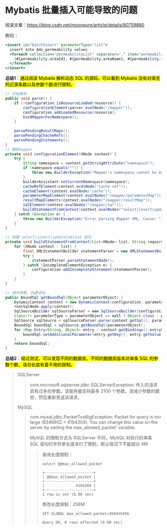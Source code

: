 # Mybatis 批量插入可能导致的问题

阅读文章：https://blog.csdn.net/moonpure/article/details/80759880



例句：

```xml
<insert id="batchInsert" parameterType="list">
  insert into Adv_permeability values
  <foreach collection="permeabilityList" separator="," item="permeability">
    (#{permeability.areaId}, #{permeability.areaName}, #{permeability.flag})
  </foreach>
</insert>
```



**总结1**：<mark>通过阅读 Mybatis 解析动态 SQL 的源码，可以看到 Mybatis 没有对填充的记录条数以及参数个数进行限制。</mark>

```java
// 开始解析
public void parse() {
    if (!configuration.isResourceLoaded(resource)) {
        configurationElement(parser.evalNode("/mapper"));
        configuration.addLoadedResource(resource);
        bindMapperForNamespace();
    }
 
    parsePendingResultMaps();
    parsePendingChacheRefs();
    parsePendingStatements();
}
// 解析mapper
private void configurationElement(XNode context) {
    try {
        String namespace = context.getStringAttribute("namespace");
        if (namespace.equals("")) {
            throw new BuilderException("Mapper's namespace cannot be empty");
        }
        builderAssistant.setCurrentNamespace(namespace);
        cacheRefElement(context.evalNode("cache-ref"));
        cacheElement(context.evalNode("cache"));
        parameterMapElement(context.evalNodes("/mapper/parameterMap"));
        resultMapElements(context.evalNodes("/mapper/resultMap"));
        sqlElement(context.evalNodes("/mapper/sql"));
        buildStatementFromContext(context.evalNodes("select|insert|update|delete"));
    } catch (Exception e) {
        throw new BuilderException("Error parsing Mapper XML. Cause: " + e, e);
    }
}
 
// 创建 select|insert|update|delete 语句
private void buildStatementFromContext(List<XNode> list, String requiredDatabaseId) {
    for (XNode context : list) {
        final XMLStatementBuilder statementParser = new XMLStatementBuilder(configuration, builderAssistant, context, requiredDatabaseId);
        try {
            statementParser.parseStatementNode();
        } catch (IncompleteElementException e) {
            configuration.addIncompleteStatement(statementParser);
        }
    }
}
 
// 填充参数，创建语句
public BoundSql getBoundSql(Object parameterObject) {
    DynamicContext context = new DynamicContext(configuration, parameterObject);
    rootSqlNode.apply(context);
    SqlSourceBuilder sqlSourceParser = new SqlSourceBuilder(configuration);
    Class<?> parameterType = parameterObject == null ? Object.class : parameterObject.getClass();
    SqlSource sqlSource = sqlSourceParser.parse(context.getSql(), parameterType, context.getBindings());
    BoundSql boundSql = sqlSource.getBoundSql(parameterObject);
    for (Map.Entry<String, Object> entry : context.getBindings().entrySet()) {
        boundSql.setAdditionalParameter(entry.getKey(), entry.getValue());
    }
    return boundSql;
}
```



**总结2**：<mark>经过测试，可以发现不同的数据库，不同的数据库版本对单条 SQL 的参数个数、语句长度有着不用的限制。</mark>

>   SQLServer
>
>   >   com.microsoft.sqlserver.jdbc.SQLServerException: 传入的请求具有过多的参数。该服务器支持最多 2100 个参数。请减少参数的数目，然后重新发送该请求。
>
>   
>
>   MySQL
>
>   >   com.mysql.jdbc.PacketTooBigException: Packet for query is too large  (8346602 > 4194304). You can change this value on the server by  setting the max_allowed_packet’ variable.
>   >
>   >   MySQL 的限制方式与 SQLServer 不同，MySQL 对执行的单条 SQL 语句的字符串长度进行了限制，默认情况下不能超过 4M
>   >
>   >   >   查询长度限制：
>   >   >
>   >   >   ```mysql
>   >   >   select @@max_allowed_packet
>   >   >   ```
>   >   >
>   >   >   ```
>   >   >   +----------------------+
>   >   >   | @@max_allowed_packet |
>   >   >   +----------------------+
>   >   >   |              4194304 |
>   >   >   +----------------------+
>   >   >   1 row in set (0.00 sec)
>   >   >   ```
>   >   >
>   >   >   修改长度限制：256M
>   >   >
>   >   >   ```mysql
>   >   >   SET GLOBAL max_allowed_packet=268435456
>   >   >   ```
>   >   >
>   >   >   ```
>   >   >   Query OK, 0 rows affected (0.00 sec)
>   >   >   ```
>   >   >
>   >   >   